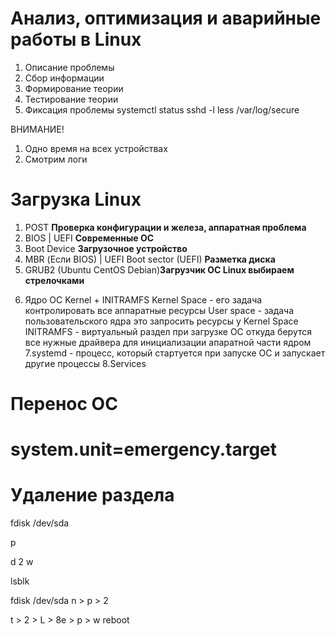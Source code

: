 # Анализ, оптимизация и аварийные работы в Linux

1. Описание проблемы
2. Сбор информации
3. Формирование теории
4. Тестирование теории
5. Фиксация проблемы
      <!-- Проверяем службу ssh -->
   systemctl status sshd -l
      <!-- Проверяем службу secure -->
   less /var/log/secure

ВНИМАНИЕ!

1. Одно время на всех устройствах
2. Смотрим логи

# Загрузка Linux

1. POST **Проверка конфигурации и железа, аппаратная проблема**
2. BIOS | UEFI **Современные ОС**
3. Boot Device **Загрузочное устройство**
4. MBR (Если BIOS) | UEFI Boot sector (UEFI) **Разметка диска**
5. GRUB2 (Ubuntu CentOS Debian)**Загрузчик ОС Linux выбираем стрелочками**
<!-- Rescue Disk -->
6. Ядро ОС Kernel + INITRAMFS
   <!-- RD.Break
   init=/bin/bash -->
   Kernel Space - его задача контролировать все аппаратные ресурсы
   User space - задача пользовательского ядра это запросить ресурсы у Kernel Space
   INITRAMFS - виртуальный раздел при загрузке ОС откуда берутся все нужные драйвера для инициализации апаратной части ядром
   7.systemd - процесс, который стартуется при запуске ОС и запускает другие процессы
   <!-- system.unit=emergency.target
   system.init=rescue.target -->
   8.Services

# Перенос ОС

<!--
1. Загружаемся с диска
2. Troubleshoting
3. Rescan
Меняем корневой каталог на смонтированны диск. Важно находится в той директории в которой хотим сделать корень
4. chroot /mnt/sysimage
5. теперь при выполнении команд изменения будут происходить на рабочем диске, а не на live-CD -->

# system.unit=emergency.target

<!--
1. При загрузке заходим в Editor
2. Пишем команду
system.unit=emergency.target
3. вводим пароль root-->

# Удаление раздела

fdisk /dev/sda

<!-- смотрим какие есть разделы командой  -->

p

<!-- удаляем раздел -->

d
2
w

<!-- Заходим в редактор Live CD. Видим, что нет раздела с ОС -->

lsblk

<!-- Пробуем создать раздел -->

fdisk /dev/sda
n > p > 2

<!-- Создали раздел. Смотрим ег командой "P" и у нег такойже ID Нужно его сменить -->

t > 2 > L > 8e > p > w
reboot

